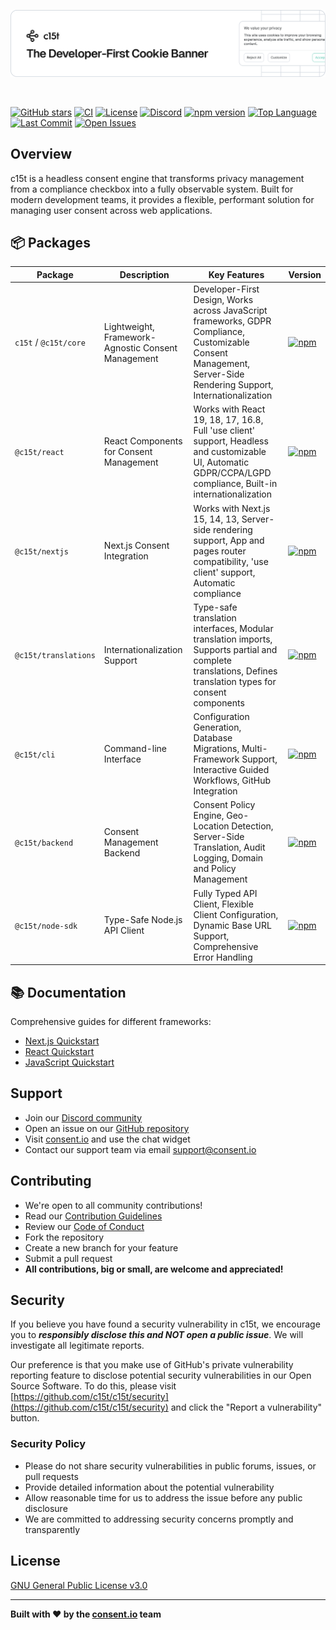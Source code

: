 <p align="center">
  <a href="https://c15t.com?utm_source=github&utm_medium=repopage" target="_blank" rel="noopener noreferrer">
    <picture>
      <source media="(prefers-color-scheme: dark)" srcset="docs/assets/c15t-banner-readme-dark.svg" type="image/svg+xml">
      <img src="docs/assets/c15t-banner-readme-light.svg" alt="c15t Banner" type="image/svg+xml">
    </picture>
  </a>
</p>

&nbsp;

[![GitHub stars](https://img.shields.io/github/stars/c15t/c15t?style=flat-square)](https://github.com/c15t/c15t)
[![CI](https://img.shields.io/github/actions/workflow/status/c15t/c15t/ci.yml?style=flat-square)](https://github.com/c15t/c15t/actions/workflows/ci.yml)
[![License](https://img.shields.io/badge/licence-GPL--3.0-blue.svg?style=flat-square)](https://github.com/c15t/c15t/blob/main/LICENSE.md)
[![Discord](https://img.shields.io/discord/1312171102268690493?style=flat-square)](https://c15t.com/discord)
[![npm version](https://img.shields.io/npm/v/c15t?style=flat-square)](https://www.npmjs.com/package/c15t)
[![Top Language](https://img.shields.io/github/languages/top/c15t/c15t?style=flat-square)](https://github.com/c15t/c15t)
[![Last Commit](https://img.shields.io/github/last-commit/c15t/c15t?style=flat-square)](https://github.com/c15t/c15t/commits/main)
[![Open Issues](https://img.shields.io/github/issues/c15t/c15t?style=flat-square)](https://github.com/c15t/c15t/issues)

## Overview

c15t is a headless consent engine that transforms privacy management from a compliance checkbox into a fully observable system. Built for modern development teams, it provides a flexible, performant solution for managing user consent across web applications.

## 📦 Packages

| Package | Description | Key Features | Version |
|---------|-------------|--------------|---------|
| `c15t` / `@c15t/core` | Lightweight, Framework-Agnostic Consent Management | Developer-First Design, Works across JavaScript frameworks, GDPR Compliance, Customizable Consent Management, Server-Side Rendering Support, Internationalization | [![npm](https://img.shields.io/npm/v/c15t?style=flat-square)](https://www.npmjs.com/package/c15t) |
| `@c15t/react` | React Components for Consent Management | Works with React 19, 18, 17, 16.8, Full 'use client' support, Headless and customizable UI, Automatic GDPR/CCPA/LGPD compliance, Built-in internationalization | [![npm](https://img.shields.io/npm/v/@c15t/react?style=flat-square)](https://www.npmjs.com/package/@c15t/react) |
| `@c15t/nextjs` | Next.js Consent Integration | Works with Next.js 15, 14, 13, Server-side rendering support, App and pages router compatibility, 'use client' support, Automatic compliance | [![npm](https://img.shields.io/npm/v/@c15t/nextjs?style=flat-square)](https://www.npmjs.com/package/@c15t/nextjs) |
| `@c15t/translations` | Internationalization Support | Type-safe translation interfaces, Modular translation imports, Supports partial and complete translations, Defines translation types for consent components | [![npm](https://img.shields.io/npm/v/@c15t/translations?style=flat-square)](https://www.npmjs.com/package/@c15t/translations) |
| `@c15t/cli` | Command-line Interface | Configuration Generation, Database Migrations, Multi-Framework Support, Interactive Guided Workflows, GitHub Integration | [![npm](https://img.shields.io/npm/v/@c15t/cli?style=flat-square)](https://www.npmjs.com/package/@c15t/cli) |
| `@c15t/backend` | Consent Management Backend | Consent Policy Engine, Geo-Location Detection, Server-Side Translation, Audit Logging, Domain and Policy Management | [![npm](https://img.shields.io/npm/v/@c15t/backend?style=flat-square)](https://www.npmjs.com/package/@c15t/backend) |
| `@c15t/node-sdk` | Type-Safe Node.js API Client | Fully Typed API Client, Flexible Client Configuration, Dynamic Base URL Support, Comprehensive Error Handling | [![npm](https://img.shields.io/npm/v/@c15t/node-sdk?style=flat-square)](https://www.npmjs.com/package/@c15t/node-sdk) |

## 📚 Documentation

Comprehensive guides for different frameworks:

- [Next.js Quickstart](/docs/frameworks/next/quickstart)
- [React Quickstart](/docs/frameworks/react/quickstart)
- [JavaScript Quickstart](/docs/frameworks/javascript/quickstart)

## Support

- Join our [Discord community](https://c15t.com/discord)
- Open an issue on our [GitHub repository](https://github.com/c15t/c15t/issues)
- Visit [consent.io](https://consent.io) and use the chat widget
- Contact our support team via email [support@consent.io](mailto:support@consent.io)

## Contributing

- We're open to all community contributions!
- Read our [Contribution Guidelines](https://c15t.com/docs/oss/contributing)
- Review our [Code of Conduct](https://c15t.com/docs/oss/code-of-conduct)
- Fork the repository
- Create a new branch for your feature
- Submit a pull request
- **All contributions, big or small, are welcome and appreciated!**

## Security

If you believe you have found a security vulnerability in c15t, we encourage you to **_responsibly disclose this and NOT open a public issue_**. We will investigate all legitimate reports.

Our preference is that you make use of GitHub's private vulnerability reporting feature to disclose potential security vulnerabilities in our Open Source Software. To do this, please visit [https://github.com/c15t/c15t/security](https://github.com/c15t/c15t/security) and click the "Report a vulnerability" button.

### Security Policy

- Please do not share security vulnerabilities in public forums, issues, or pull requests
- Provide detailed information about the potential vulnerability
- Allow reasonable time for us to address the issue before any public disclosure
- We are committed to addressing security concerns promptly and transparently

## License

[GNU General Public License v3.0](https://github.com/c15t/c15t/blob/main/LICENSE.md)

---

**Built with ❤️ by the [consent.io](https://www.consent.io) team**
